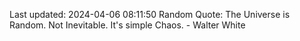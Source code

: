 Last updated: 2024-04-06 08:11:50
Random Quote: The Universe is Random. Not Inevitable. It's simple Chaos. - Walter White
